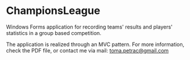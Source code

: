 # ChampionsLeague
Windows Forms application for recording teams' results and players' statistics in a group based competition. 

The application is realized through an MVC pattern. For more information, check the PDF file, or contact me via mail: toma.petrac@gmail.com
